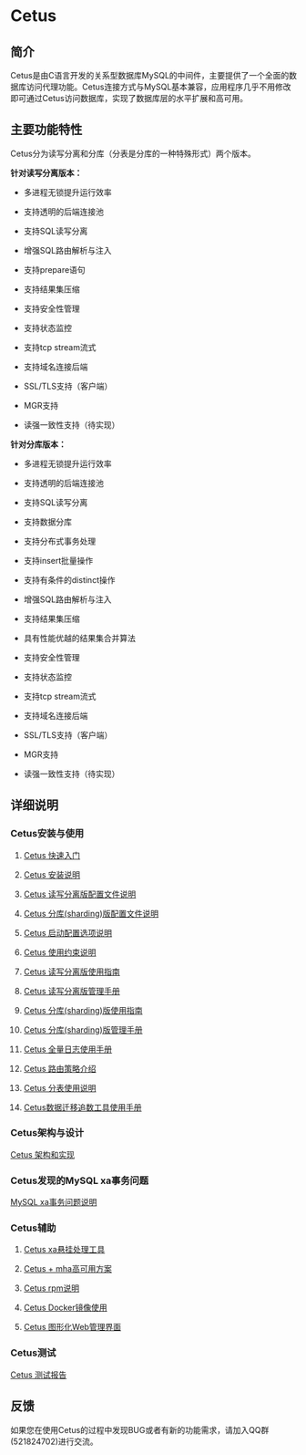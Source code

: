 # Cetus

##  简介

Cetus是由C语言开发的关系型数据库MySQL的中间件，主要提供了一个全面的数据库访问代理功能。Cetus连接方式与MySQL基本兼容，应用程序几乎不用修改即可通过Cetus访问数据库，实现了数据库层的水平扩展和高可用。

## 主要功能特性

Cetus分为读写分离和分库（分表是分库的一种特殊形式）两个版本。

**针对读写分离版本：**

- 多进程无锁提升运行效率

- 支持透明的后端连接池

- 支持SQL读写分离

- 增强SQL路由解析与注入

- 支持prepare语句

- 支持结果集压缩

- 支持安全性管理

- 支持状态监控

- 支持tcp stream流式

- 支持域名连接后端

- SSL/TLS支持（客户端）

- MGR支持

- 读强一致性支持（待实现）

**针对分库版本：**

- 多进程无锁提升运行效率

- 支持透明的后端连接池

- 支持SQL读写分离

- 支持数据分库

- 支持分布式事务处理

- 支持insert批量操作

- 支持有条件的distinct操作

- 增强SQL路由解析与注入

- 支持结果集压缩

- 具有性能优越的结果集合并算法

- 支持安全性管理

- 支持状态监控

- 支持tcp stream流式

- 支持域名连接后端

- SSL/TLS支持（客户端）

- MGR支持

- 读强一致性支持（待实现）

## 详细说明

### Cetus安装与使用

1. [Cetus 快速入门](./doc/cetus-quick-try.md)

2. [Cetus 安装说明](./doc/cetus-install.md)

3. [Cetus 读写分离版配置文件说明](./doc/cetus-rw-profile.md)

4. [Cetus 分库(sharding)版配置文件说明](./doc/cetus-shard-profile.md)

5. [Cetus 启动配置选项说明](./doc/cetus-configuration.md)

6. [Cetus 使用约束说明](./doc/cetus-constraint.md)

7. [Cetus 读写分离版使用指南](./doc/cetus-rw.md)

8. [Cetus 读写分离版管理手册](./doc/cetus-rw-admin.md)

9. [Cetus 分库(sharding)版使用指南](./doc/cetus-sharding.md)

10. [Cetus 分库(sharding)版管理手册](./doc/cetus-shard-admin.md)

11. [Cetus 全量日志使用手册](./doc/cetus-sqllog-usage.md)

12. [Cetus 路由策略介绍](./doc/cetus-routing-strategy.md)

13. [Cetus 分表使用说明](./doc/cetus-partition-profile.md)

14. [Cetus数据迁移追数工具使用手册](./dumpbinlog-tool/readme.md)

### Cetus架构与设计

[Cetus 架构和实现](./doc/cetus-architecture.md)

### Cetus发现的MySQL xa事务问题

[MySQL xa事务问题说明](./doc/mysql-xa-bug.md)

### Cetus辅助

1. [Cetus xa悬挂处理工具](./doc/cetus-xa.md)

2. [Cetus + mha高可用方案](./doc/cetus-mha.md)

3. [Cetus rpm说明](./doc/cetus-rpm.md)

4. [Cetus Docker镜像使用](./doc/cetus-docker.md)

5. [Cetus 图形化Web管理界面](https://github.com/Lede-Inc/Cetus-GUI)

### Cetus测试

[Cetus 测试报告](./doc/cetus-test.md)

## 反馈

如果您在使用Cetus的过程中发现BUG或者有新的功能需求，请加入QQ群(521824702)进行交流。

